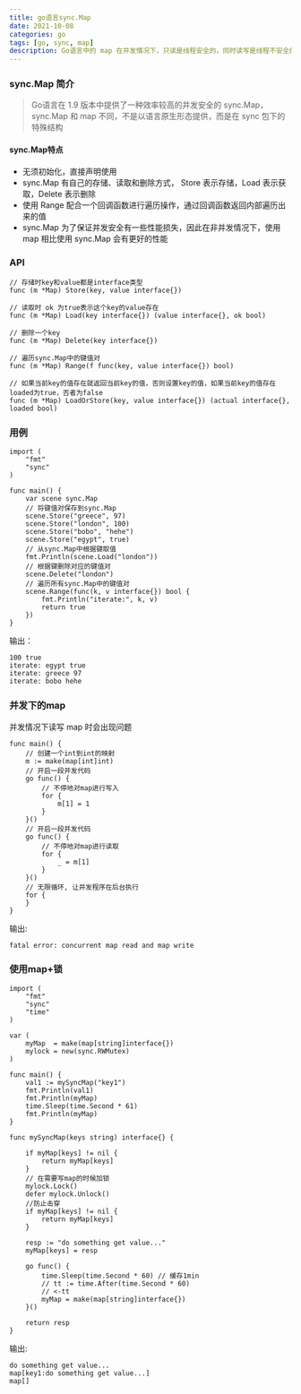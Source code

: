 ```yaml
---
title: go语言sync.Map
date: 2021-10-08
categories: go
tags: [go, sync, map]
description: Go语言中的 map 在并发情况下，只读是线程安全的，同时读写是线程不安全的,
---
```


### sync.Map 简介
> Go语言在 1.9 版本中提供了一种效率较高的并发安全的 sync.Map，sync.Map 和 map 不同，不是以语言原生形态提供，而是在 sync 包下的特殊结构
#### sync.Map特点
- 无须初始化，直接声明使用
- sync.Map 有自己的存储、读取和删除方式， Store 表示存储，Load 表示获取，Delete 表示删除
- 使用 Range 配合一个回调函数进行遍历操作，通过回调函数返回内部遍历出来的值
- sync.Map 为了保证并发安全有一些性能损失，因此在非并发情况下，使用 map 相比使用 sync.Map 会有更好的性能

### API
```golang
// 存储时key和value都是interface类型
func (m *Map) Store(key, value interface{})

// 读取时 ok 为true表示这个key的value存在
func (m *Map) Load(key interface{}) (value interface{}, ok bool)

// 删除一个key
func (m *Map) Delete(key interface{})

// 遍历sync.Map中的键值对
func (m *Map) Range(f func(key, value interface{}) bool)

// 如果当前key的值存在就返回当前key的值，否则设置key的值，如果当前key的值存在loaded为true，否者为false 
func (m *Map) LoadOrStore(key, value interface{}) (actual interface{}, loaded bool)
```

### 用例
```golang
import (
	"fmt"
	"sync"
)

func main() {
	var scene sync.Map
	// 将键值对保存到sync.Map
	scene.Store("greece", 97)
	scene.Store("london", 100)
	scene.Store("bobo", "hehe")
	scene.Store("egypt", true)
	// 从sync.Map中根据键取值
	fmt.Println(scene.Load("london"))
	// 根据键删除对应的键值对
	scene.Delete("london")
	// 遍历所有sync.Map中的键值对
	scene.Range(func(k, v interface{}) bool {
		fmt.Println("iterate:", k, v)
		return true
	})
}
```
输出：
```
100 true
iterate: egypt true
iterate: greece 97
iterate: bobo hehe
```

### 并发下的map
并发情况下读写 map 时会出现问题
```golang
func main() {
    // 创建一个int到int的映射
    m := make(map[int]int)
    // 开启一段并发代码
    go func() {
        // 不停地对map进行写入
        for {
            m[1] = 1
        }
    }()
    // 开启一段并发代码
    go func() {
        // 不停地对map进行读取
        for {
            _ = m[1]
        }
    }()
    // 无限循环, 让并发程序在后台执行
    for {
    }
}
```
输出:
```
fatal error: concurrent map read and map write
```

### 使用map+锁 

```golang
import (
	"fmt"
	"sync"
	"time"
)

var (
	myMap  = make(map[string]interface{})
	mylock = new(sync.RWMutex)
)

func main() {
	val1 := mySyncMap("key1")
	fmt.Println(val1)
	fmt.Println(myMap)
	time.Sleep(time.Second * 61)
	fmt.Println(myMap)
}

func mySyncMap(keys string) interface{} {

	if myMap[keys] != nil {
		return myMap[keys]
	}
    // 在需要写map的时候加锁
	mylock.Lock()
	defer mylock.Unlock()
	//防止击穿
	if myMap[keys] != nil {
		return myMap[keys]
	}

	resp := "do something get value..."
	myMap[keys] = resp

	go func() {
		time.Sleep(time.Second * 60) // 缓存1min
		// tt := time.After(time.Second * 60) 
		// <-tt
		myMap = make(map[string]interface{})
	}()

	return resp
}
```
输出:
```
do something get value...
map[key1:do something get value...]
map[]
```